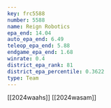 ```yaml
---
key: frc5588
number: 5588
name: Reign Robotics
epa_end: 14.04
auto_epa_end: 6.49
teleop_epa_end: 5.88
endgame_epa_end: 1.68
winrate: 0.4
district_epa_rank: 81
district_epa_percentile: 0.3622
type: Team
---
```

[[2024waahs]]
[[2024wasam]]
